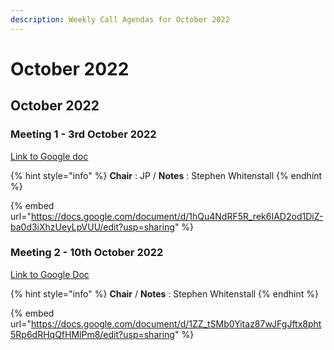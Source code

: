```yaml
---
description: Weekly Call Agendas for October 2022
---
```


# October 2022

## October 2022

### Meeting 1 - 3rd October 2022

[Link to Google doc](https://docs.google.com/document/d/1hQu4NdRF5R\_rek6IAD2od1DiZ-ba0d3iXhzUeyLpVUU/edit?usp=sharing)&#x20;

{% hint style="info" %}
**Chair** : JP / **Notes** : Stephen Whitenstall
{% endhint %}

{% embed url="https://docs.google.com/document/d/1hQu4NdRF5R_rek6IAD2od1DiZ-ba0d3iXhzUeyLpVUU/edit?usp=sharing" %}

### Meeting 2 - 10th October 2022

[Link to Google Doc](https://docs.google.com/document/d/1ZZ\_tSMb0Yitaz87wJFgJftx8pht5Rp6dRHqQfHMlPm8/edit?usp=sharing)&#x20;

{% hint style="info" %}
**Chair** / **Notes** : Stephen Whitenstall
{% endhint %}

{% embed url="https://docs.google.com/document/d/1ZZ_tSMb0Yitaz87wJFgJftx8pht5Rp6dRHqQfHMlPm8/edit?usp=sharing" %}








